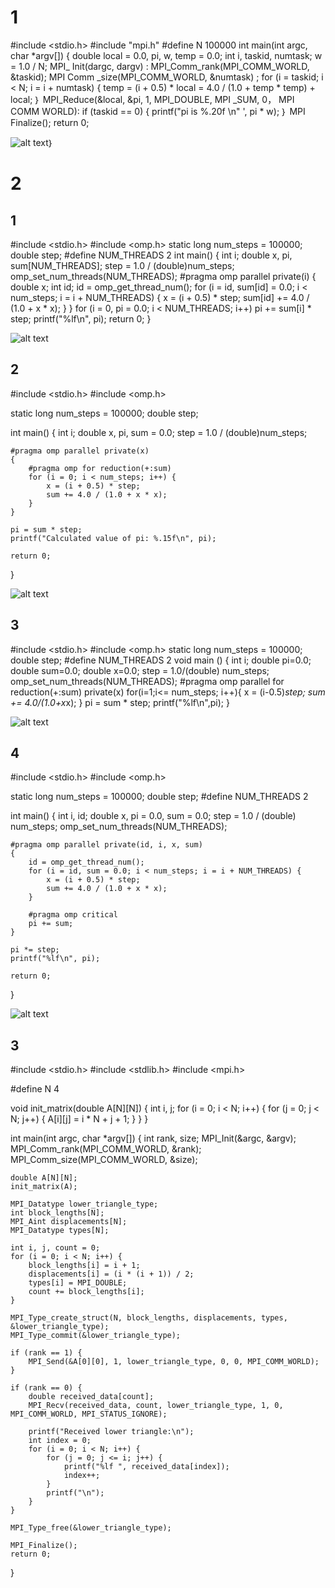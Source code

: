 # 1
#include <stdio.h>
#include "mpi.h"
#define N 100000
int main(int argc, char *argv[]) {
double local = 0.0, pi, w, temp = 0.0;
int i, taskid, numtask;
w = 1.0 / N;
MPI_ Init(dargc, dargv) :
MPI_Comm_rank(MPI_COMM_WORLD, &taskid);
MPI Comm
_size(MPI_COMM_WORLD, &numtask) ;
for (i = taskid; i < N; i = i + numtask) {
temp = (i + 0.5) *
local = 4.0 / (1.0 + temp * temp) + local;
｝
MPI_Reduce(&local, &pi, 1, MPI_DOUBLE, MPI _SUM,
0，
MPI COMM WORLD):
if (taskid == 0) {
printf("pi is %.20f \n"
', pi * w);
｝
MPI Finalize();
return 0;


![alt text](image.png)｝

# 2
## 1
#include <stdio.h>
#include <omp.h>
static long num_steps = 100000;
double step;
#define NUM_THREADS 2
int main() {
    int i;
    double x, pi, sum[NUM_THREADS];
    step = 1.0 / (double)num_steps;
    omp_set_num_threads(NUM_THREADS);
    #pragma omp parallel private(i)
    {
        double x;
        int id;
        id = omp_get_thread_num();
        for (i = id, sum[id] = 0.0; i < num_steps; i = i + NUM_THREADS) {
            x = (i + 0.5) * step;
            sum[id] += 4.0 / (1.0 + x * x);
        }
    }
    for (i = 0, pi = 0.0; i < NUM_THREADS; i++) pi += sum[i] * step;
    printf("%lf\n", pi);
    return 0;
}

![alt text](image-1.png)

## 2
#include <stdio.h>
#include <omp.h>

static long num_steps = 100000;
double step;

int main() {
    int i;
    double x, pi, sum = 0.0;
    step = 1.0 / (double)num_steps;

    #pragma omp parallel private(x)
    {
        #pragma omp for reduction(+:sum)
        for (i = 0; i < num_steps; i++) {
            x = (i + 0.5) * step;
            sum += 4.0 / (1.0 + x * x);
        }
    }

    pi = sum * step;
    printf("Calculated value of pi: %.15f\n", pi);

    return 0;
}

![alt text](image-2.png)

## 3
#include <stdio.h>
#include <omp.h>
static long num_steps = 100000;
double step;
#define NUM_THREADS 2
void main ()
{
    int i;
    double pi=0.0;
    double sum=0.0;
    double x=0.0;
    step = 1.0/(double) num_steps;
    omp_set_num_threads(NUM_THREADS);
    #pragma omp parallel for reduction(+:sum) private(x)
    for(i=1;i<= num_steps; i++){
        x = (i-0.5)*step;
        sum += 4.0/(1.0+x*x);
    }
    pi = sum * step;
    printf("%lf\n",pi);
}

![alt text](image-4.png)

## 4
#include <stdio.h>
#include <omp.h>

static long num_steps = 100000;
double step;
#define NUM_THREADS 2

int main() {
    int i, id;
    double x, pi = 0.0, sum = 0.0;
    step = 1.0 / (double) num_steps;
    omp_set_num_threads(NUM_THREADS);

    #pragma omp parallel private(id, i, x, sum)
    {
        id = omp_get_thread_num();
        for (i = id, sum = 0.0; i < num_steps; i = i + NUM_THREADS) {
            x = (i + 0.5) * step;
            sum += 4.0 / (1.0 + x * x);
        }

        #pragma omp critical
        pi += sum;
    }

    pi *= step;
    printf("%lf\n", pi);

    return 0;
}

![alt text](image-5.png)

## 3
#include <stdio.h>
#include <stdlib.h>
#include <mpi.h>

#define N 4

void init_matrix(double A[N][N]) {
    int i, j;
    for (i = 0; i < N; i++) {
        for (j = 0; j < N; j++) {
            A[i][j] = i * N + j + 1;
        }
    }
}

int main(int argc, char *argv[]) {
    int rank, size;
    MPI_Init(&argc, &argv);
    MPI_Comm_rank(MPI_COMM_WORLD, &rank);
    MPI_Comm_size(MPI_COMM_WORLD, &size);

    double A[N][N];
    init_matrix(A);

    MPI_Datatype lower_triangle_type;
    int block_lengths[N];
    MPI_Aint displacements[N];
    MPI_Datatype types[N];
    
    int i, j, count = 0;
    for (i = 0; i < N; i++) {
        block_lengths[i] = i + 1;
        displacements[i] = (i * (i + 1)) / 2;
        types[i] = MPI_DOUBLE;
        count += block_lengths[i];
    }

    MPI_Type_create_struct(N, block_lengths, displacements, types, &lower_triangle_type);
    MPI_Type_commit(&lower_triangle_type);

    if (rank == 1) {
        MPI_Send(&A[0][0], 1, lower_triangle_type, 0, 0, MPI_COMM_WORLD);
    }

    if (rank == 0) {
        double received_data[count];
        MPI_Recv(received_data, count, lower_triangle_type, 1, 0, MPI_COMM_WORLD, MPI_STATUS_IGNORE);

        printf("Received lower triangle:\n");
        int index = 0;
        for (i = 0; i < N; i++) {
            for (j = 0; j <= i; j++) {
                printf("%lf ", received_data[index]);
                index++;
            }
            printf("\n");
        }
    }

    MPI_Type_free(&lower_triangle_type);

    MPI_Finalize();
    return 0;
}